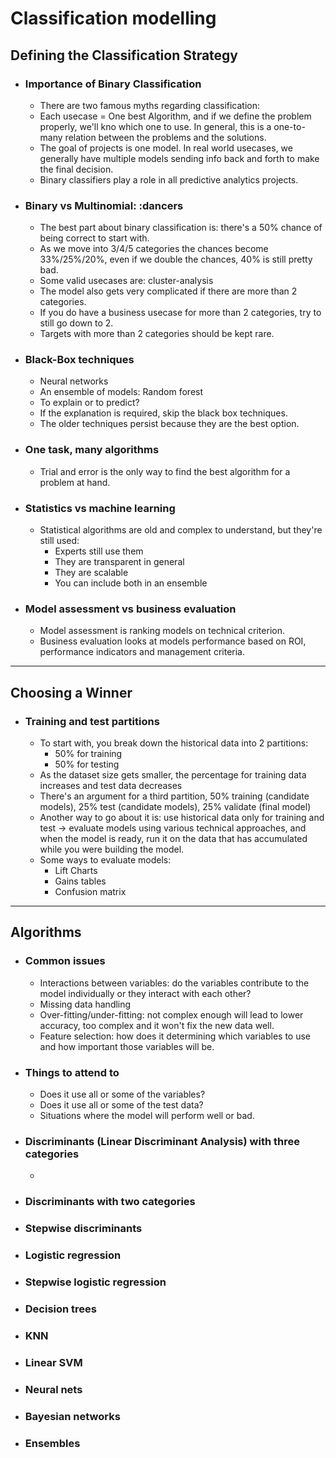 # Classification modelling

## **Defining the Classification Strategy**

* ### Importance of Binary Classification

  * There are two famous myths regarding classification:
  * Each usecase = One best Algorithm, and if we define the problem properly, we'll kno which one to use. In general, this is a one-to-many relation between the problems and the solutions.
  * The goal of projects is one model. In real world usecases, we generally have multiple models sending info back and forth to make the final decision.
  * Binary classifiers play a role in all predictive analytics projects.

* ### Binary vs Multinomial: :dancers

  * The best part about binary classification is: there's a 50% chance of being correct to start with.
  * As we move into 3/4/5 categories the chances become 33%/25%/20%, even if we double the chances, 40% is still pretty bad.
  * Some valid usecases are: cluster-analysis
  * The model also gets very complicated if there are more than 2 categories.
  * If you do have a business usecase for more than 2 categories, try to still go down to 2.
  * Targets with more than 2 categories should be kept rare.

* ### Black-Box techniques

  * Neural networks
  * An ensemble of models: Random forest
  * To explain or to predict?
  * If the explanation is required, skip the black box techniques.
  * The older techniques persist because they are the best option.

* ### One task, many algorithms

  * Trial and error is the only way to find the best algorithm for a problem at hand.

* ### Statistics vs machine learning

  * Statistical algorithms are old and complex to understand, but they're still used:
    * Experts still use them
    * They are transparent in general
    * They are scalable
    * You can include both in an ensemble

* ### Model assessment vs business evaluation

  * Model assessment is ranking models on technical criterion.
  * Business evaluation looks at models performance based on ROI, performance indicators and management criteria.

----

## **Choosing a Winner**

* ### Training and test partitions

  * To start with, you break down the historical data into 2 partitions:
    * 50% for training
    * 50% for testing
  * As the dataset size gets smaller, the percentage for training data increases and test data decreases
  * There's an argument for a third partition, 50% training (candidate models), 25% test (candidate models), 25% validate (final model)
  * Another way to go about it is: use historical data only for training and test -> evaluate models using various technical approaches, and when the model is ready, run it on the data that has accumulated while you were building the model.
  * Some ways to evaluate models:
    * Lift Charts
    * Gains tables
    * Confusion matrix

----

## **Algorithms**

* ### Common issues

  * Interactions between variables: do the variables contribute to the model individually or they interact with each other?
  * Missing data handling
  * Over-fitting/under-fitting: not complex enough will lead to lower accuracy, too complex and it won't fix the new data well.
  * Feature selection: how does it determining which variables to use and how important those variables will be.

* ### Things to attend to

  * Does it use all or some of the variables?
  * Does it use all or some of the test data?
  * Situations where the model will perform well or bad.

* ### Discriminants (Linear Discriminant Analysis) with three categories

  * 

* ### Discriminants with two categories

* ### Stepwise discriminants

* ### Logistic regression

* ### Stepwise logistic regression

* ### Decision trees

* ### KNN

* ### Linear SVM

* ### Neural nets

* ### Bayesian networks

* ### Ensembles

